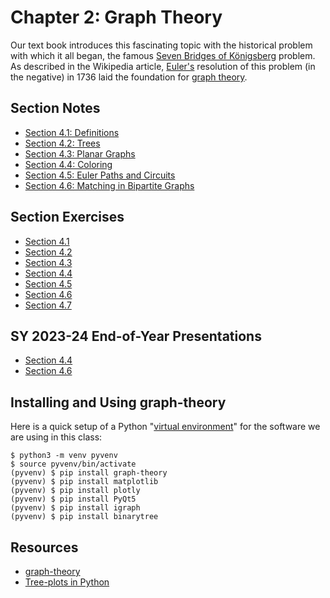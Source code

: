 # Chapter 2: Graph Theory 

Our text book introduces this fascinating topic with the historical problem
with which it all began, the famous
[Seven Bridges of Königsberg](https://en.wikipedia.org/wiki/Seven_Bridges_of_K%C3%B6nigsberg)
problem. As described in the Wikipedia article,
[Euler's](https://en.wikipedia.org/wiki/Leonhard_Euler) resolution of this
problem (in the negative) in 1736 laid the foundation for
[graph theory](https://en.wikipedia.org/wiki/Graph_theory).


## Section Notes

* [Section 4.1: Definitions](sect4.1notes.md)
* [Section 4.2: Trees](sect4.2notes.md)
* [Section 4.3: Planar Graphs](section4.3notes)
* [Section 4.4: Coloring](section4.4notes)
* [Section 4.5: Euler Paths and Circuits](section4.5notes)
* [Section 4.6: Matching in Bipartite Graphs](section4.6notes)


## Section Exercises 

* [Section 4.1](sect4.1.md)
* [Section 4.2](sect4.2.md)
* [Section 4.3](sect4.3.md)
* [Section 4.4](sect4.4.md)
* [Section 4.5](sect4.5.md)
* [Section 4.6](sect4.6.md)
* [Section 4.7](sect4.7.md)


## SY 2023-24 End-of-Year Presentations 

* [Section 4.4](sy2324pres/sect4.4)
* [Section 4.6](sy2324pres/sect4.6)


## Installing and Using graph-theory

Here is a quick setup of a Python
"[virtual environment](https://docs.python.org/3/library/venv.html)" for the
software we are using in this class:
```
$ python3 -m venv pyvenv
$ source pyvenv/bin/activate
(pyvenv) $ pip install graph-theory
(pyvenv) $ pip install matplotlib 
(pyvenv) $ pip install plotly 
(pyvenv) $ pip install PyQt5 
(pyvenv) $ pip install igraph 
(pyvenv) $ pip install binarytree 
```


## Resources 

* [graph-theory](https://pypi.org/project/graph-theory/)
* [Tree-plots in Python](https://plotly.com/python/tree-plots/)
